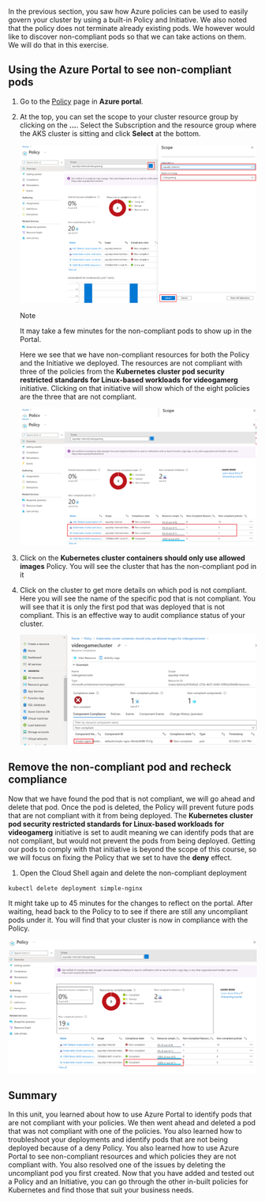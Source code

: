 In the previous section, you saw how Azure policies can be used to easily govern your cluster by using a built-in Policy and Initiative. We also noted that the policy does not terminate already existing pods. We however would like to discover non-compliant pods so that we can take actions on them. We will do that in this exercise.

## Using the Azure Portal to see non-compliant pods

1. Go to the [Policy](https://portal.azure.com/#blade/Microsoft_Azure_Policy/PolicyMenuBlade/Overview) page in **Azure portal**.

1. At the top, you can set the scope to your cluster resource group by clicking on the **...**. Select the Subscription and the resource group where the AKS cluster is sitting and click **Select** at the bottom.

   ![screenshot showing how to set the scope of what policies you're interested in viewing](../media/6-find-the-right-scope.png)

   >[!NOTE]
   > It may take a few minutes for the non-compliant pods to show up in the Portal.

   Here we see that we have non-compliant resources for both the Policy and the Initiative we deployed. The resources are not compliant with three of the policies from the **Kubernetes cluster pod security restricted standards for Linux-based workloads for videogamerg** initiative. Clicking on that initiative will show which of the eight policies are the three that are not compliant.

   ![screenshot showing the policies that the resources are not compliant with](../media/6-not-compliant-cluster.png)

1. Click on the **Kubernetes cluster containers should only use allowed images** Policy. You will see the cluster that has the non-compliant pod in it

1. Click on the cluster to get more details on which pod is not compliant. Here you will see the name of the specific pod that is not compliant. You will see that it is only the first pod that was deployed that is not compliant. This is an effective way to audit compliance status of your cluster.

   ![screenshot showing that that only the first pod deployed was not compliant](../media/6-non-compliant-pod.png)

## Remove the non-compliant pod and recheck compliance

Now that we have found the pod that is not compliant, we will go ahead and delete that pod. Once the pod is deleted, the Policy will prevent future pods that are not compliant with it from being deployed. The **Kubernetes cluster pod security restricted standards for Linux-based workloads for videogamerg** initiative is set to audit meaning we can identify pods that are not compliant, but would not prevent the pods from being deployed. Getting our pods to comply with that initiative is beyond the scope of this course, so we will focus on fixing the Policy that we set to have the **deny** effect.

1. Open the Cloud Shell again and delete the non-compliant deployment

  ```bash
  kubectl delete deployment simple-nginx
  ```

It might take up to 45 minutes for the changes to reflect on the portal. After waiting, head back to the Policy to to see if there are still any uncompliant pods under it. You will find that your cluster is now in compliance with the Policy.

   ![screenshot showing that the resource is now compliant](../media/6-cluster-now-compliant.png)

## Summary

In this unit, you learned about how to use Azure Portal to identify pods that are not compliant with your policies. We then went ahead and deleted a pod that was not compliant with one of the policies. You also learned how to troubleshoot your deployments and identify pods that are not being deployed because of a deny Policy. You also learned how to use Azure Portal to see non-compliant resources and which policies they are not compliant with. You also resolved one of the issues by deleting the uncompliant pod you first created. Now that you have added and tested out a Policy and an Initiative, you can go through the other in-built policies for Kubernetes and find those that suit your business needs.
